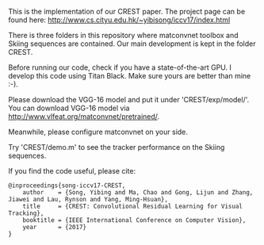 This is the implementation of our CREST paper. The project page can be found here:
http://www.cs.cityu.edu.hk/~yibisong/iccv17/index.html

There is three folders in this repository where matconvnet toolbox and Skiing sequences are contained. Our main development is kept in the folder CREST.

Before running our code, check if you have a state-of-the-art GPU. I develop this code using Titan Black. Make sure yours are better than mine :-).

Please download the VGG-16 model and put it under 'CREST/exp/model/'. You can download VGG-16 model via http://www.vlfeat.org/matconvnet/pretrained/.

Meanwhile, please configure matconvnet on your side.

Try 'CREST/demo.m' to see the tracker performance on the Skiing sequences.

<p>If you find the code useful, please cite:</p>
<pre><code>@inproceedings{song-iccv17-CREST,
    author    = {Song, Yibing and Ma, Chao and Gong, Lijun and Zhang, Jiawei and Lau, Rynson and Yang, Ming-Hsuan}, 
    title     = {CREST: Convolutional Residual Learning for Visual Tracking}, 
    booktitle = {IEEE International Conference on Computer Vision},
    year      = {2017}
}
</code></pre>
